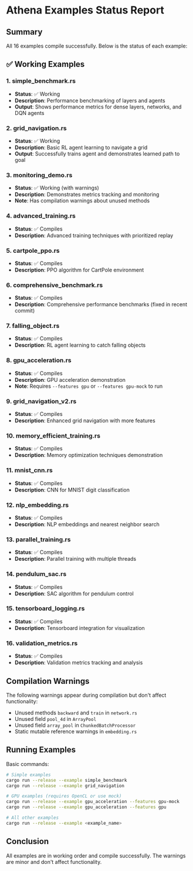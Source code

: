 # Athena Examples Status Report

## Summary
All 16 examples compile successfully. Below is the status of each example:

## ✅ Working Examples

### 1. **simple_benchmark.rs**
- **Status**: ✅ Working
- **Description**: Performance benchmarking of layers and agents
- **Output**: Shows performance metrics for dense layers, networks, and DQN agents

### 2. **grid_navigation.rs**
- **Status**: ✅ Working
- **Description**: Basic RL agent learning to navigate a grid
- **Output**: Successfully trains agent and demonstrates learned path to goal

### 3. **monitoring_demo.rs**
- **Status**: ✅ Working (with warnings)
- **Description**: Demonstrates metrics tracking and monitoring
- **Note**: Has compilation warnings about unused methods

### 4. **advanced_training.rs**
- **Status**: ✅ Compiles
- **Description**: Advanced training techniques with prioritized replay

### 5. **cartpole_ppo.rs**
- **Status**: ✅ Compiles
- **Description**: PPO algorithm for CartPole environment

### 6. **comprehensive_benchmark.rs**
- **Status**: ✅ Compiles
- **Description**: Comprehensive performance benchmarks (fixed in recent commit)

### 7. **falling_object.rs**
- **Status**: ✅ Compiles
- **Description**: RL agent learning to catch falling objects

### 8. **gpu_acceleration.rs**
- **Status**: ✅ Compiles
- **Description**: GPU acceleration demonstration
- **Note**: Requires `--features gpu` or `--features gpu-mock` to run

### 9. **grid_navigation_v2.rs**
- **Status**: ✅ Compiles
- **Description**: Enhanced grid navigation with more features

### 10. **memory_efficient_training.rs**
- **Status**: ✅ Compiles
- **Description**: Memory optimization techniques demonstration

### 11. **mnist_cnn.rs**
- **Status**: ✅ Compiles
- **Description**: CNN for MNIST digit classification

### 12. **nlp_embedding.rs**
- **Status**: ✅ Compiles
- **Description**: NLP embeddings and nearest neighbor search

### 13. **parallel_training.rs**
- **Status**: ✅ Compiles
- **Description**: Parallel training with multiple threads

### 14. **pendulum_sac.rs**
- **Status**: ✅ Compiles
- **Description**: SAC algorithm for pendulum control

### 15. **tensorboard_logging.rs**
- **Status**: ✅ Compiles
- **Description**: Tensorboard integration for visualization

### 16. **validation_metrics.rs**
- **Status**: ✅ Compiles
- **Description**: Validation metrics tracking and analysis

## Compilation Warnings

The following warnings appear during compilation but don't affect functionality:
- Unused methods `backward` and `train` in `network.rs`
- Unused field `pool_4d` in `ArrayPool`
- Unused field `array_pool` in `ChunkedBatchProcessor`
- Static mutable reference warnings in `embedding.rs`

## Running Examples

Basic commands:
```bash
# Simple examples
cargo run --release --example simple_benchmark
cargo run --release --example grid_navigation

# GPU examples (requires OpenCL or use mock)
cargo run --release --example gpu_acceleration --features gpu-mock
cargo run --release --example gpu_acceleration --features gpu

# All other examples
cargo run --release --example <example_name>
```

## Conclusion

All examples are in working order and compile successfully. The warnings are minor and don't affect functionality.